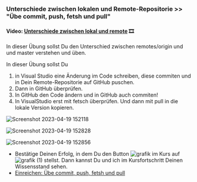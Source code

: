 
### **Unterschiede zwischen lokalen und Remote-Repositorie >> "Übe commit, push, fetsh und pull"**

#### **Video:**  [Unterschiede zwischen lokal und remote](https://maxeythschulede-my.sharepoint.com/:v:/g/personal/schwaiger_max-eyth-schule_de1/ESlOxWKDgoBLsDYPQ2cQtCIB1S96UnsvM1ImPLhTkgHQMg?e=Z6Tvki) 🎞

In dieser Übung sollst Du den Unterschied zwischen remotes/origin und und master verstehen und üben. 

In dieser Übung sollst Du 

1. in Visual Studio eine Änderung im Code schreiben, diese commiten und in Dein Remote-Repositorie auf GitHub puschen.
2. Dann in GitHub überprüfen.
3. In GitHub den Code ändern und in GitHub auch commiten!
4. In VisualStudio erst mit fetsch überprüfen. Und dann mit pull in die lokale Version kopieren.
     
![Screenshot 2023-04-19 152118](https://user-images.githubusercontent.com/78038701/233102245-ca376faf-63a9-4ade-b7f9-3ba1a253b1c2.jpg)


![Screenshot 2023-04-19 152828](https://user-images.githubusercontent.com/78038701/233102263-e125009d-4f6b-425a-9cd0-3eac3663bfd6.jpg)


![Screenshot 2023-04-19 152856](https://user-images.githubusercontent.com/78038701/233102276-48fbbf6c-6b88-4e5d-9482-68acc5a9c280.jpg)


-   Bestätige Deinen Erfolg, in dem Du den Button ![grafik](https://user-images.githubusercontent.com/78038701/230964845-fc4ace3c-7f16-40ad-8ba1-280b6795fa56.png)
im Kurs auf ![grafik (1)](https://user-images.githubusercontent.com/78038701/230964881-356a6d1e-bd72-4c26-aab5-03a17033ba67.png)
stellst. Dann kannst Du und ich im Kursfortschritt Deinen Wissensstand sehen.
- [Einreichen: Übe commit, push, fetsh und pull](https://mo9710.schule.hessen.de/mod/assign/view.php?id=31244)
